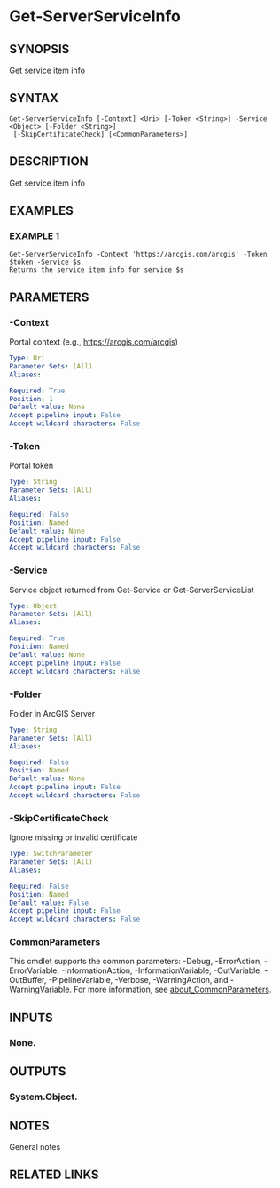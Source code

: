 # Get-ServerServiceInfo

## SYNOPSIS
Get service item info

## SYNTAX

```
Get-ServerServiceInfo [-Context] <Uri> [-Token <String>] -Service <Object> [-Folder <String>]
 [-SkipCertificateCheck] [<CommonParameters>]
```

## DESCRIPTION
Get service item info

## EXAMPLES

### EXAMPLE 1
```
Get-ServerServiceInfo -Context 'https://arcgis.com/arcgis' -Token $token -Service $s
Returns the service item info for service $s
```

## PARAMETERS

### -Context
Portal context (e.g., https://arcgis.com/arcgis)

```yaml
Type: Uri
Parameter Sets: (All)
Aliases:

Required: True
Position: 1
Default value: None
Accept pipeline input: False
Accept wildcard characters: False
```

### -Token
Portal token

```yaml
Type: String
Parameter Sets: (All)
Aliases:

Required: False
Position: Named
Default value: None
Accept pipeline input: False
Accept wildcard characters: False
```

### -Service
Service object returned from Get-Service or Get-ServerServiceList

```yaml
Type: Object
Parameter Sets: (All)
Aliases:

Required: True
Position: Named
Default value: None
Accept pipeline input: False
Accept wildcard characters: False
```

### -Folder
Folder in ArcGIS Server

```yaml
Type: String
Parameter Sets: (All)
Aliases:

Required: False
Position: Named
Default value: None
Accept pipeline input: False
Accept wildcard characters: False
```

### -SkipCertificateCheck
Ignore missing or invalid certificate

```yaml
Type: SwitchParameter
Parameter Sets: (All)
Aliases:

Required: False
Position: Named
Default value: False
Accept pipeline input: False
Accept wildcard characters: False
```

### CommonParameters
This cmdlet supports the common parameters: -Debug, -ErrorAction, -ErrorVariable, -InformationAction, -InformationVariable, -OutVariable, -OutBuffer, -PipelineVariable, -Verbose, -WarningAction, and -WarningVariable. For more information, see [about_CommonParameters](http://go.microsoft.com/fwlink/?LinkID=113216).

## INPUTS

### None.
## OUTPUTS

### System.Object.
## NOTES
General notes

## RELATED LINKS
